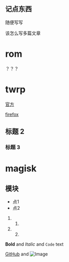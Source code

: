 ## 记点东西

随便写写

该怎么写多篇文章

# rom
？？？


# twrp
 [官方](https://dl.twrp.me/davinci/twrp-3.5.0_9-0-davinci.img.html)
 
 [firefox]()
## 标题 2
### 标题 3

# magisk

## 模块
- 点1
- 点2

1. 1.
2. 2.

**Bold** and _Italic_ and `Code` text

[GitHub](https://github.com) and ![Image](src)

